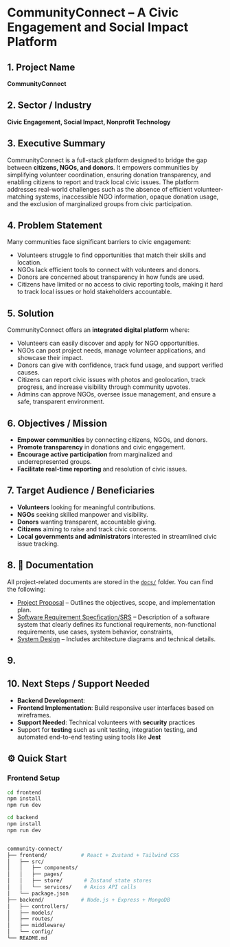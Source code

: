 # CommunityConnect – A Civic Engagement and Social Impact Platform

## 1. Project Name  
**CommunityConnect**  



## 2. Sector / Industry  
**Civic Engagement, Social Impact, Nonprofit Technology**  

## 3. Executive Summary  
CommunityConnect is a full-stack platform designed to bridge the gap between **citizens, NGOs, and donors**. It empowers communities by simplifying volunteer coordination, ensuring donation transparency, and enabling citizens to report and track local civic issues. The platform addresses real-world challenges such as the absence of efficient volunteer-matching systems, inaccessible NGO information, opaque donation usage, and the exclusion of marginalized groups from civic participation.  

## 4. Problem Statement  
Many communities face significant barriers to civic engagement:  
- Volunteers struggle to find opportunities that match their skills and location.  
- NGOs lack efficient tools to connect with volunteers and donors.  
- Donors are concerned about transparency in how funds are used.  
- Citizens have limited or no access to civic reporting tools, making it hard to track local issues or hold stakeholders accountable.  

## 5. Solution  
CommunityConnect offers an **integrated digital platform** where:  
- Volunteers can easily discover and apply for NGO opportunities.  
- NGOs can post project needs, manage volunteer applications, and showcase their impact.  
- Donors can give with confidence, track fund usage, and support verified causes.  
- Citizens can report civic issues with photos and geolocation, track progress, and increase visibility through community upvotes.  
- Admins can approve NGOs, oversee issue management, and ensure a safe, transparent environment.  

## 6. Objectives / Mission  
- **Empower communities** by connecting citizens, NGOs, and donors.  
- **Promote transparency** in donations and civic engagement.  
- **Encourage active participation** from marginalized and underrepresented groups.  
- **Facilitate real-time reporting** and resolution of civic issues.  

## 7. Target Audience / Beneficiaries  
- **Volunteers** looking for meaningful contributions.  
- **NGOs** seeking skilled manpower and visibility.  
- **Donors** wanting transparent, accountable giving.  
- **Citizens** aiming to raise and track civic concerns.  
- **Local governments and administrators** interested in streamlined civic issue tracking.  

## 8. 📂 Documentation
All project-related documents are stored in the [`docs/`](docs/) folder. You can find the following:

- [Project Proposal](docs/project-proposal.md) – Outlines the objectives, scope, and implementation plan.
- [Software Requirement Specfication/SRS](docs/SRS.md) – Description of a software system that clearly defines its functional requirements, non-functional requirements, use cases, system behavior, constraints,
- [System Design](docs/system-architect.md) – Includes architecture diagrams and technical details.

## 9. 






## 10. Next Steps / Support Needed  
- **Backend Development**:  
- **Frontend Implementation**: Build responsive user interfaces based on wireframes.    
- **Support Needed**: Technical volunteers with **security** practices
- Support for **testing** such as unit testing, integration testing, and automated end-to-end testing using tools like **Jest** 


## ⚙️ Quick Start

### Frontend Setup
```bash
cd frontend
npm install
npm run dev

cd backend
npm install
npm run dev


community-connect/
├── frontend/           # React + Zustand + Tailwind CSS
│   ├── src/
│   │   ├── components/
│   │   ├── pages/
│   │   ├── store/       # Zustand state stores
│   │   └── services/    # Axios API calls
│   └── package.json
├── backend/            # Node.js + Express + MongoDB
│   ├── controllers/
│   ├── models/
│   ├── routes/
│   ├── middleware/
│   └── config/
└── README.md
